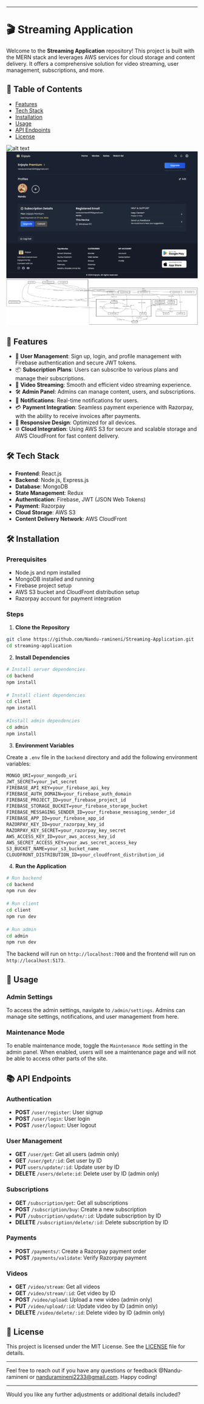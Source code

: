 
---

# 🎬 Streaming Application 

Welcome to the **Streaming Application** repository! This project is built with the MERN stack and leverages AWS services for cloud storage and content delivery. It offers a comprehensive solution for video streaming, user management, subscriptions, and more.

## 📖 Table of Contents
- [Features](#-features)
- [Tech Stack](#-tech-stack)
- [Installation](#-installation)
- [Usage](#-usage)
- [API Endpoints](#-api-endpoints)
- [License](#-license)

![alt text](./admin/public/1.png)
![alt text](./admin/public/3.png)
![alt text](./admin/public/stream.drawio.png)

## 🌟 Features

- 👤 **User Management**: Sign up, login, and profile management with Firebase authentication and secure JWT tokens.
- 📦 **Subscription Plans**: Users can subscribe to various plans and manage their subscriptions.
- 🎥 **Video Streaming**: Smooth and efficient video streaming experience.
- 🛠️ **Admin Panel**: Admins can manage content, users, and subscriptions.
- 🔔 **Notifications**: Real-time notifications for users.
- 💳 **Payment Integration**: Seamless payment experience with Razorpay, with the ability to receive invoices after payments.
- 📱 **Responsive Design**: Optimized for all devices.
- 🌐 **Cloud Integration**: Using AWS S3 for secure and scalable storage and AWS CloudFront for fast content delivery.

## 🛠 Tech Stack

- **Frontend**: React.js
- **Backend**: Node.js, Express.js
- **Database**: MongoDB
- **State Management**: Redux
- **Authentication**: Firebase, JWT (JSON Web Tokens)
- **Payment**: Razorpay
- **Cloud Storage**: AWS S3
- **Content Delivery Network**: AWS CloudFront

## 🛠 Installation

### Prerequisites

- Node.js and npm installed
- MongoDB installed and running
- Firebase project setup
- AWS S3 bucket and CloudFront distribution setup
- Razorpay account for payment integration

### Steps

1. **Clone the Repository**

```bash
git clone https://github.com/Nandu-ramineni/Streaming-Application.git
cd streaming-application
```

2. **Install Dependencies**

```bash
# Install server dependencies
cd backend
npm install

# Install client dependencies
cd client
npm install

#Install admin dependencies
cd admin
npm install
```

3. **Environment Variables**

Create a `.env` file in the `backend` directory and add the following environment variables:

```env
MONGO_URI=your_mongodb_uri
JWT_SECRET=your_jwt_secret
FIREBASE_API_KEY=your_firebase_api_key
FIREBASE_AUTH_DOMAIN=your_firebase_auth_domain
FIREBASE_PROJECT_ID=your_firebase_project_id
FIREBASE_STORAGE_BUCKET=your_firebase_storage_bucket
FIREBASE_MESSAGING_SENDER_ID=your_firebase_messaging_sender_id
FIREBASE_APP_ID=your_firebase_app_id
RAZORPAY_KEY_ID=your_razorpay_key_id
RAZORPAY_KEY_SECRET=your_razorpay_key_secret
AWS_ACCESS_KEY_ID=your_aws_access_key_id
AWS_SECRET_ACCESS_KEY=your_aws_secret_access_key
S3_BUCKET_NAME=your_s3_bucket_name
CLOUDFRONT_DISTRIBUTION_ID=your_cloudfront_distribution_id
```

4. **Run the Application**

```bash
# Run backend
cd backend
npm run dev

# Run client
cd client
npm run dev

# Run admin
cd admin
npm run dev
```

The backend will run on `http://localhost:7000` and the frontend will run on `http://localhost:5173`.

## 🚀 Usage


### Admin Settings

To access the admin settings, navigate to `/admin/settings`. Admins can manage site settings, notifications, and user management from here.

### Maintenance Mode

To enable maintenance mode, toggle the `Maintenance Mode` setting in the admin panel. When enabled, users will see a maintenance page and will not be able to access other parts of the site.

## 📚 API Endpoints

### Authentication

- **POST** `/user/register`: User signup
- **POST** `/user/login`: User login
- **POST** `/user/logout`: User logout

### User Management

- **GET** `/user/get`: Get all users (admin only)
- **GET** `/user/get/:id`: Get user by ID
- **PUT** `users/update/:id`: Update user by ID
- **DELETE** `/users/delete:id`: Delete user by ID (admin only)

### Subscriptions

- **GET** `/subscription/get`: Get all subscriptions
- **POST** `/subscription/buy`: Create a new subscription
- **PUT** `/subscription/update/:id`: Update subscription by ID
- **DELETE** `/subscription/delete/:id`: Delete subscription by ID

### Payments

- **POST** `/payments/`: Create a Razorpay payment order
- **POST** `/payments/validate`: Verify Razorpay payment

### Videos

- **GET** `/video/stream`: Get all videos
- **GET** `/video/stream/:id`: Get video by ID
- **POST** `/video/upload`: Upload a new video (admin only)
- **PUT** `/video/upload/:id`: Update video by ID (admin only)
- **DELETE** `/video/delete/:id`: Delete video by ID (admin only)

## 📜 License

This project is licensed under the MIT License. See the [LICENSE](LICENSE) file for details.

---

Feel free to reach out if you have any questions or feedback @Nandu-ramineni or nanduramineni2233@gmail.com. Happy coding!

---

Would you like any further adjustments or additional details included?